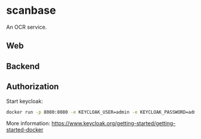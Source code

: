 # scanbase

An OCR service.

## Web

## Backend

## Authorization

Start keycloak:

```sh
docker run -p 8080:8080 -e KEYCLOAK_USER=admin -e KEYCLOAK_PASSWORD=admin quay.io/keycloak/keycloak:16.1.0
```

More information:
https://www.keycloak.org/getting-started/getting-started-docker
